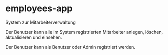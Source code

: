 # employees-app

System zur Mitarbeiterverwaltung

Der Benutzer kann alle im System registrierten Mitarbeiter 
anlegen, löschen, aktualisieren und einsehen.

Der Benutzer kann als Benutzer oder Admin registriert werden.